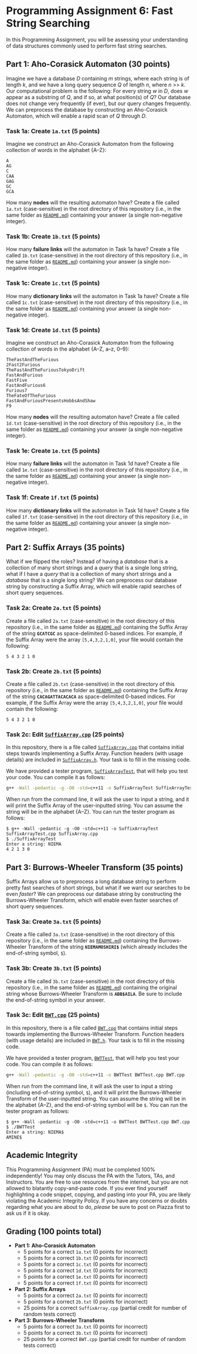 # Programming Assignment 6: Fast String Searching
In this Programming Assignment, you will be assessing your understanding of data structures commonly used to perform fast string searches.

## Part 1: Aho-Corasick Automaton (30 points)
Imagine we have a database *D* containing *m* strings, where each string is of length *k*, and we have a long query sequence *Q* of length *n*, where *n* >> *k*. Our computational problem is the following: For every string *w* in *D*, does *w* appear as a substring of *Q*, and if so, at what position(s) of *Q*? Our database does not change very frequently (if ever), but our query changes frequently. We can preprocess the database by constructing an Aho-Corasick Automaton, which will enable a rapid scan of *Q* through *D*.

### Task 1a: Create ``1a.txt`` (5 points)
Imagine we construct an Aho-Corasick Automaton from the following collection of words in the alphabet {A–Z}:

```
A
AG
C
CAA
GAG
GC
GCA
```

How many **nodes** will the resulting automaton have? Create a file called ``1a.txt`` (case-sensitive) in the root directory of this repository (i.e., in the same folder as [``README.md``](README.md)) containing your answer (a single non-negative integer).

### Task 1b: Create ``1b.txt`` (5 points)
How many **failure links** will the automaton in Task 1a have? Create a file called ``1b.txt`` (case-sensitive) in the root directory of this repository (i.e., in the same folder as [``README.md``](README.md)) containing your answer (a single non-negative integer).

### Task 1c: Create ``1c.txt`` (5 points)
How many **dictionary links** will the automaton in Task 1a have? Create a file called ``1c.txt`` (case-sensitive) in the root directory of this repository (i.e., in the same folder as [``README.md``](README.md)) containing your answer (a single non-negative integer).

### Task 1d: Create ``1d.txt`` (5 points)
Imagine we construct an Aho-Corasick Automaton from the following collection of words  in the alphabet {A–Z, a–z, 0–9}:

```
TheFastAndTheFurious
2Fast2Furious
TheFastAndTheFuriousTokyoDrift
FastAndFurious
FastFive
FastAndFurious6
Furious7
TheFateOfTheFurious
FastAndFuriousPresentsHobbsAndShaw
F9
```

How many **nodes** will the resulting automaton have? Create a file called ``1d.txt`` (case-sensitive) in the root directory of this repository (i.e., in the same folder as [``README.md``](README.md)) containing your answer (a single non-negative integer).

### Task 1e: Create ``1e.txt`` (5 points)
How many **failure links** will the automaton in Task 1d have? Create a file called ``1e.txt`` (case-sensitive) in the root directory of this repository (i.e., in the same folder as [``README.md``](README.md)) containing your answer (a single non-negative integer).

### Task 1f: Create ``1f.txt`` (5 points)
How many **dictionary links** will the automaton in Task 1d have? Create a file called ``1f.txt`` (case-sensitive) in the root directory of this repository (i.e., in the same folder as [``README.md``](README.md)) containing your answer (a single non-negative integer).

## Part 2: Suffix Arrays (35 points)
What if we flipped the roles? Instead of having a *database* that is a collection of many short strings and a *query* that is a single long string, what if I have a *query* that is a collection of many short strings and a *database* that is a single long string? We can preprocess our database string by constructing a Suffix Array, which will enable rapid searches of short query sequences.

### Task 2a: Create ``2a.txt`` (5 points)
Create a file called ``2a.txt`` (case-sensitive) in the root directory of this repository (i.e., in the same folder as [``README.md``](README.md)) containing the Suffix Array of the string **``GCATCGC``** as space-delimited 0-based indices. For example, if the Suffix Array were the array ``[5,4,3,2,1,0]``, your file would contain the following:

```
5 4 3 2 1 0
```

### Task 2b: Create ``2b.txt`` (5 points)
Create a file called ``2b.txt`` (case-sensitive) in the root directory of this repository (i.e., in the same folder as [``README.md``](README.md)) containing the Suffix Array of the string **``CACAGATTACACACA``** as space-delimited 0-based indices. For example, if the Suffix Array were the array ``[5,4,3,2,1,0]``, your file would contain the following:

```
5 4 3 2 1 0
```

### Task 2c: Edit [``SuffixArray.cpp``](SuffixArray.cpp) (25 points)
In this repository, there is a file called [``SuffixArray.cpp``](SuffixArray.cpp) that contains initial steps towards implementing a Suffix Array. Function headers (with usage details) are included in [``SuffixArray.h``](SuffixArray.h). Your task is to fill in the missing code.

We have provided a tester program, [``SuffixArrayTest``](SuffixArrayTest.cpp), that will help you test your code. You can compile it as follows:

```bash
g++ -Wall -pedantic -g -O0 -std=c++11 -o SuffixArrayTest SuffixArrayTest.cpp SuffixArray.cpp
```

When run from the command line, it will ask the user to input a string, and it will print the Suffix Array of the user-inputted string. You can assume the string will be in the alphabet {A–Z}. You can run the tester program as follows:

```
$ g++ -Wall -pedantic -g -O0 -std=c++11 -o SuffixArrayTest SuffixArrayTest.cpp SuffixArray.cpp
$ ./SuffixArrayTest
Enter a string: NIEMA
4 2 1 3 0
```

## Part 3: Burrows-Wheeler Transform (35 points)
Suffix Arrays allow us to preprocess a long database string to perform pretty fast searches of short strings, but what if we want our searches to be even *faster*? We can preprocess our database string by constructing the Burrows-Wheeler Transform, which will enable even faster searches of short query sequences.

### Task 3a: Create ``3a.txt`` (5 points)
Create a file called ``3a.txt`` (case-sensitive) in the root directory of this repository (i.e., in the same folder as [``README.md``](README.md)) containing the Burrows-Wheeler Transform of the string **``NIEMAMOSHIRI$``** (which already includes the end-of-string symbol, ``$``).

### Task 3b: Create ``3b.txt`` (5 points)
Create a file called ``3b.txt`` (case-sensitive) in the root directory of this repository (i.e., in the same folder as [``README.md``](README.md)) containing the original string whose Burrows-Wheeler Transform is **``ABB$AILA``**. Be sure to include the end-of-string symbol in your answer.

### Task 3c: Edit [``BWT.cpp``](BWT.cpp) (25 points)
In this repository, there is a file called [``BWT.cpp``](BWT.cpp) that contains initial steps towards implementing the Burrows-Wheeler Transform. Function headers (with usage details) are included in [``BWT.h``](BWT.h). Your task is to fill in the missing code.

We have provided a tester program, [``BWTTest``](BWTTest.cpp), that will help you test your code. You can compile it as follows:

```bash
g++ -Wall -pedantic -g -O0 -std=c++11 -o BWTTest BWTTest.cpp BWT.cpp
```

When run from the command line, it will ask the user to input a string (including end-of-string symbol, ``$``), and it will print the Burrows-Wheeler Transform of the user-inputted string. You can assume the string will be in the alphabet {A–Z}, and the end-of-string symbol will be ``$``. You can run the tester program as follows:

```
$ g++ -Wall -pedantic -g -O0 -std=c++11 -o BWTTest BWTTest.cpp BWT.cpp
$ ./BWTTest
Enter a string: NIEMA$
AMINE$
```


## Academic Integrity
This Programming Assignment (PA) must be completed 100% independently! You may only discuss the PA with the Tutors, TAs, and Instructors. You are free to use resources from the internet, but you are not allowed to blatantly copy-and-paste code. If you ever find yourself highlighting a code snippet, copying, and pasting into your PA, you are likely violating the Academic Integrity Policy. If you have any concerns or doubts regarding what you are about to do, *please* be sure to post on Piazza first to ask us if it is okay.

## Grading (100 points total)
* **Part 1: Aho-Corasick Automaton**
    * 5 points for a correct ``1a.txt`` (0 points for incorrect)
    * 5 points for a correct ``1b.txt`` (0 points for incorrect)
    * 5 points for a correct ``1c.txt`` (0 points for incorrect)
    * 5 points for a correct ``1d.txt`` (0 points for incorrect)
    * 5 points for a correct ``1e.txt`` (0 points for incorrect)
    * 5 points for a correct ``1f.txt`` (0 points for incorrect)
* **Part 2: Suffix Arrays**
    * 5 points for a correct ``2a.txt`` (0 points for incorrect)
    * 5 points for a correct ``2b.txt`` (0 points for incorrect)
    * 25 points for a correct ``SuffixArray.cpp`` (partial credit for number of random tests correct)
* **Part 3: Burrows-Wheeler Transform**
    * 5 points for a correct ``3a.txt`` (0 points for incorrect)
    * 5 points for a correct ``3b.txt`` (0 points for incorrect)
    * 25 points for a correct ``BWT.cpp`` (partial credit for number of random tests correct)
